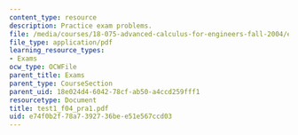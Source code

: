 ```yaml
---
content_type: resource
description: Practice exam problems.
file: /media/courses/18-075-advanced-calculus-for-engineers-fall-2004/e74f0b2f78a7392736bee51e567ccd03_test1_f04_pra1.pdf
file_type: application/pdf
learning_resource_types:
- Exams
ocw_type: OCWFile
parent_title: Exams
parent_type: CourseSection
parent_uid: 18e024d4-6042-78cf-ab50-a4ccd259fff1
resourcetype: Document
title: test1_f04_pra1.pdf
uid: e74f0b2f-78a7-3927-36be-e51e567ccd03
---
```

